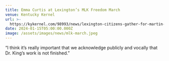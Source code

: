 ```yaml
---
title: Emma Curtis at Lexington’s MLK Freedom March
venue: Kentucky Kernel
url: >-
  https://kykernel.com/98993/news/lexington-citizens-gather-for-martin-luther-king-jr-freedom-march/
date: 2024-01-15T05:00:00.000Z
image: /assets/images/news/mlk-march.jpeg
---
```


“I think it’s really important that we acknowledge publicly and vocally that Dr. King’s work is not finished.”
